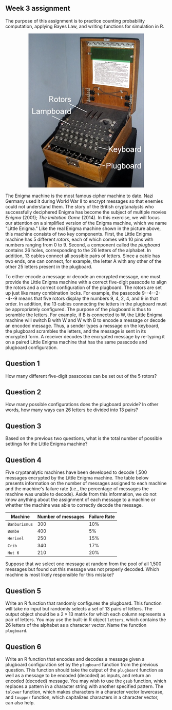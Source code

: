 ## Week 3 assignment

The purpose of this assignment is to practice counting probability computation, applying Bayes Law, and writing functions for simulation in R.

<p align="center">
<img  src="pics/enigma.jpg">
</p>

The Enigma machine is the most famous cipher machine to date. Nazi
Germany used it during World War II to encrypt messages so that
enemies could not understand them.  The story of the British
cryptanalysts who successfully deciphered Enigma has become the
subject of multiple movies *Enigma* (2001); *The Imitation Game*
(2014).  In this exercise, we will focus our attention on a simplified
version of the Enigma machine, which we name "Little Enigma." Like the
real Enigma machine shown in the picture above, this machine consists
of two key components.  First, the Little Enigma machine has 5
different *rotors*, each of which comes with 10 pins with numbers
ranging from 0 to 9. Second, a component called the *plugboard*
contains 26 holes, corresponding to the 26 letters of the alphabet. In
addition, 13 cables connect all possible pairs of letters. Since a
cable has two ends, one can connect, for example, the letter A with
any other of the other 25 letters present in the plugboard.

To either encode a message or decode an encrypted message, one must
provide the Little Enigma machine with a correct five-digit passcode
to align the rotors and a correct configuration of the plugboard. The
rotors are set up just like many combination locks. For example, the
passcode 9--4--2--4--9 means that five rotors display the numbers 9,
4, 2, 4, and 9 in that order.  In addition, the 13 cables connecting
the letters in the plugboard must be appropriately configured. The
purpose of the plugboard is thus to scramble the letters.  For
example, if B is connected to W, the Little Enigma machine will switch
B with W and W with B to encode a message or decode an encoded
message.  Thus, a sender types a message on the keyboard, the
plugboard scrambles the letters, and the message is sent in its
encrypted form.  A receiver decodes the encrypted message by re-typing
it on a paired Little Enigma machine that has the same passcode and
plugboard configuration.

## Question 1

How many different five-digit passcodes can be set out of the 5
rotors?

## Question 2

How many possible configurations does the plugboard provide?  In other words, how many ways can 26 letters be divided into 13 pairs?

## Question 3

Based on the previous two questions, what is the total number of
possible settings for the Little Enigma machine?

## Question 4

Five cryptanalytic machines have been developed to decode 1,500
messages encrypted by the Little Enigma machine.  The table below
presents information on the number of messages assigned to each
machine and the machine's failure rate (i.e., the percentage of
messages the machine was unable to decode).  Aside from this
information, we do not know anything about the assignment of each
message to a machine or whether the machine was able to correctly
decode the message.

Machine      | Number of messages| Failure Rate
------------- | ----------------- |  -----------
`Banburismus` |               300  |        10%
`Bombe`       |               400  |         5%
`Herivel`     |               250   |       15%
`Crib`        |               340   |       17%
`Hut 6`       |               210   |       20% 

Suppose that we select one message at random from the pool of all
1,500 messages but found out this message was not properly
decoded. Which machine is most likely responsible for this mistake?

## Question 5

Write an R function that randomly configures the plugboard. This
function will take no input but randomly selects a set of 13 pairs of
letters.  The output object should be a $2 \times 13$ matrix for which
each column represents a pair of letters.  You may use the built-in R
object `letters`, which contains the 26 letters of the alphabet as a
character vector.  Name the function `plugboard`.

## Question 6

Write an R function that encodes and decodes a message given a
plugboard configuration set by the `plugboard` function from the
previous question.  This function should take the output of the
`plugboard` function as well as a message to be encoded (decoded) as
inputs, and return an encoded (decoded) message.  You may wish to use
the `gsub` function, which replaces a pattern in a character string
with another specified pattern. The `tolower` function, which makes
characters in a character vector lowercase, and `toupper` function,
which capitalizes characters in a character vector, can also help.
